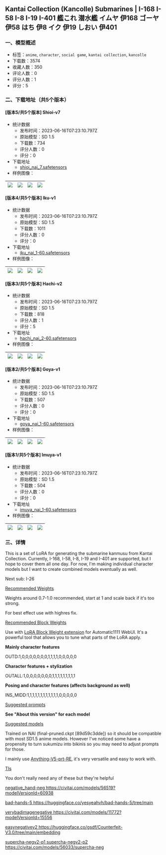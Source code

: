 ## Kantai Collection (Kancolle) Submarines | I-168 I-58 I-8 I-19 I-401 艦これ 潜水艦  イムヤ 伊168 ゴーヤ 伊58 はち 伊8 イク 伊19 しおい 伊401
### 一、模型概述

- 标签：`anime`, `character`, `social game`, `kantai collection`, `kancolle`
- 下载数：3574
- 收藏人数：350
- 评论人数：0
- 评分人数：1
- 评分：5

### 二、下载地址（共5个版本）

#### [版本5/共5个版本] Shioi-v7

- 统计数据
  - 发布时间：2023-06-16T07:23:10.797Z
  - 原始模型：SD 1.5
  - 下载数：734
  - 评分人数：0
  - 评分：0
- 下载地址
  - [shioi_nai_7.safetensors](https://civitai.com/api/download/models/97052)
- 样例图像：

| <img src="https://image.civitai.com/xG1nkqKTMzGDvpLrqFT7WA/a9731e0b-e895-4781-bb30-0bce7b14971a/width=450/1162907.jpeg" /> | <img src="https://image.civitai.com/xG1nkqKTMzGDvpLrqFT7WA/f8375192-5bf7-429f-a206-35f870db5662/width=450/1290845.jpeg" /> | <img src="https://image.civitai.com/xG1nkqKTMzGDvpLrqFT7WA/bd8ca510-e57f-49c5-b3ed-b4cb88485ed8/width=450/1290846.jpeg" /> | <img src="https://image.civitai.com/xG1nkqKTMzGDvpLrqFT7WA/b1980737-e4bc-4a7b-96f4-c3d7cafa0c70/width=450/1162852.jpeg" /> |
| ---- | ---- | ---- | ---- |

#### [版本4/共5个版本] Iku-v1

- 统计数据
  - 发布时间：2023-06-16T07:23:10.797Z
  - 原始模型：SD 1.5
  - 下载数：1011
  - 评分人数：0
  - 评分：0
- 下载地址
  - [iku_nai_1-60.safetensors](https://civitai.com/api/download/models/85122)
- 样例图像：

| <img src="https://image.civitai.com/xG1nkqKTMzGDvpLrqFT7WA/da351c34-d0da-4f82-8b96-1b8000933002/width=450/963004.jpeg" /> | <img src="https://image.civitai.com/xG1nkqKTMzGDvpLrqFT7WA/13991cfb-22a8-4a20-82ef-921e77a3e265/width=450/962975.jpeg" /> | <img src="https://image.civitai.com/xG1nkqKTMzGDvpLrqFT7WA/2efbe145-b0c0-4e65-ab3e-bbb81418a969/width=450/962976.jpeg" /> | <img src="https://image.civitai.com/xG1nkqKTMzGDvpLrqFT7WA/1d2eab4f-e3b6-44eb-bb31-0416bcb491a9/width=450/962978.jpeg" /> |
| ---- | ---- | ---- | ---- |

#### [版本3/共5个版本] Hachi-v2

- 统计数据
  - 发布时间：2023-06-16T07:23:10.797Z
  - 原始模型：SD 1.5
  - 下载数：818
  - 评分人数：1
  - 评分：5
- 下载地址
  - [hachi_nai_2-60.safetensors](https://civitai.com/api/download/models/80393)
- 样例图像：

| <img src="https://image.civitai.com/xG1nkqKTMzGDvpLrqFT7WA/b6cc6d76-2aa4-43a6-bcb1-46ef1588bfbd/width=450/902361.jpeg" /> | <img src="https://image.civitai.com/xG1nkqKTMzGDvpLrqFT7WA/26fbb662-186a-4f81-afa6-12daad06db8d/width=450/902321.jpeg" /> | <img src="https://image.civitai.com/xG1nkqKTMzGDvpLrqFT7WA/c013dbf7-a434-4249-a134-ac5316120b0a/width=450/902322.jpeg" /> | <img src="https://image.civitai.com/xG1nkqKTMzGDvpLrqFT7WA/edd39b95-4eee-4d6d-9a34-3449c98bf5bf/width=450/902323.jpeg" /> |
| ---- | ---- | ---- | ---- |

#### [版本2/共5个版本] Goya-v1

- 统计数据
  - 发布时间：2023-06-16T07:23:10.797Z
  - 原始模型：SD 1.5
  - 下载数：507
  - 评分人数：0
  - 评分：0
- 下载地址
  - [goya_nai_1-60.safetensors](https://civitai.com/api/download/models/80389)
- 样例图像：

| <img src="https://image.civitai.com/xG1nkqKTMzGDvpLrqFT7WA/76139495-2549-4b11-ac02-019c12f0c578/width=450/902376.jpeg" /> | <img src="https://image.civitai.com/xG1nkqKTMzGDvpLrqFT7WA/e3a5464c-f478-4081-89ca-179bed4999ee/width=450/902301.jpeg" /> | <img src="https://image.civitai.com/xG1nkqKTMzGDvpLrqFT7WA/58efe216-ee56-4bcd-b814-1d7ab9cebec6/width=450/902302.jpeg" /> | <img src="https://image.civitai.com/xG1nkqKTMzGDvpLrqFT7WA/3d5efc03-b6db-46f6-8396-2eb390f33357/width=450/902304.jpeg" /> |
| ---- | ---- | ---- | ---- |

#### [版本1/共5个版本] Imuya-v1

- 统计数据
  - 发布时间：2023-06-16T07:23:10.797Z
  - 原始模型：SD 1.5
  - 下载数：504
  - 评分人数：0
  - 评分：0
- 下载地址
  - [imuya_nai_1-60.safetensors](https://civitai.com/api/download/models/80387)
- 样例图像：

| <img src="https://image.civitai.com/xG1nkqKTMzGDvpLrqFT7WA/b493fe5a-9dff-44aa-a98f-60da01b0cdaa/width=450/902379.jpeg" /> | <img src="https://image.civitai.com/xG1nkqKTMzGDvpLrqFT7WA/090de57d-1db3-47e9-aeeb-4b1dd358ad8b/width=450/902273.jpeg" /> | <img src="https://image.civitai.com/xG1nkqKTMzGDvpLrqFT7WA/b0116d44-b1d5-46d4-a85f-ed9d34ace276/width=450/902274.jpeg" /> | <img src="https://image.civitai.com/xG1nkqKTMzGDvpLrqFT7WA/9c05c3d4-7002-448c-9857-7d0b6041bac5/width=450/902275.jpeg" /> |
| ---- | ---- | ---- | ---- |


### 三、详情
<p>This is a set of LoRA for generating the submarine kanmusu from Kantai Collection. Currently, I-168, I-58, I-8, I-19 and I-401 are supported, but I hope to cover them all one day. For now, I'm making individual character models but I want to create combined models eventually as well.</p><p>Next sub: I-26</p><p></p><p><u>Recommended Weights</u></p><p>Weights around 0.7-1.0 recommended, start at 1 and scale back if it's too strong.</p><p>For best effect use with highres fix.</p><p></p><p><u>Recommended Block Weights</u></p><p>Use with <a target="_blank" rel="ugc" href="https://github.com/hako-mikan/sd-webui-lora-block-weight">LoRA Block Weight extension</a> for Automatic1111 WebUI. It's a powerful tool that allows you to tune what parts of the LoRA apply.</p><p><strong>Mainly character features</strong></p><p>OUTD:1,0,0,0,0,0,0,0,1,1,1,1,0,0,0,0,0</p><p><strong>Character features + stylization</strong></p><p>OUTALL:1,0,0,0,0,0,0,0,1,1,1,1,1,1,1,1,1</p><p><strong>Posing and character features (affects background as well)</strong></p><p>INS_MIDD:1,1,1,1,1,1,1,1,1,1,1,1,0,0,0,0,0</p><p></p><p><u>Suggested prompts</u></p><p><strong>See "About this version" for each model</strong></p><p></p><p><u>Suggested models</u></p><p>Trained on NAI (final-pruned.ckpt [89d59c3dde]) so it should be compatible with most SD1.5 anime models. However I've noticed some have a propensity to turn sukumizu into bikinis so you may need to adjust prompts for those.</p><p>I mainly use <a target="_blank" rel="ugc" href="https://civitai.com/models/9409?modelVersionId=30163">Anything-V5-prt-RE</a>, it's very versatile and easy to work with.</p><p></p><p><u>TIs</u></p><p>You don't really need any of these but they're helpful</p><p><a target="_blank" rel="ugc" href="https://civitai.com/models/56519?modelVersionId=60938">negative_hand-neg https://civitai.com/models/56519?modelVersionId=60938</a></p><p><a target="_blank" rel="ugc" href="https://huggingface.co/yesyeahvh/bad-hands-5/tree/main">bad-hands-5 https://huggingface.co/yesyeahvh/bad-hands-5/tree/main</a></p><p><a target="_blank" rel="ugc" href="https://civitai.com/models/11772?modelVersionId=15556">verybadimagenegative https://civitai.com/models/11772?modelVersionId=15556</a></p><p><a target="_blank" rel="ugc" href="https://huggingface.co/gsdf/Counterfeit-V3.0/tree/main/embedding">easynegativev2 https://huggingface.co/gsdf/Counterfeit-V3.0/tree/main/embedding</a></p><p><a target="_blank" rel="ugc" href="https://civitai.com/models/56033/supercha-neg">supercha-negv2-p1 supercha-negv2-p2 https://civitai.com/models/56033/supercha-neg</a></p>